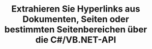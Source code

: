 ---
############################# Static ############################
layout: "auto-gen-gist"
draft: false
path: "de/parser/net/extract/pptx/"
otherformats: DOC DOT DOCX DOCM DOTX DOTM TXT ODT OTT RTF PDF XHTML MHTML MD XML EPUB FB2 CHM XLS XLT XLSX XLSM XLSB XLTX XLTM ODS CSV OTS XLA XLAM PPT  PPS POT PPSX PPTM POTX PPSM ODP OTP PST OST EML EMLX MSG ONE 

############################# Head ############################
head_title: "Erstellen Sie die Optionen, die für die Hyperlink-Extraktion verwendet werden"
head_description: "GroupDocs.Parser .NET API ermöglicht Softwareprogrammierern, Hyperlinks aus Dokumenten, Seiten oder Seitenbereichen von PDF, DOCX, XLSX, CSV, PPTX, EML, MSG, EPUB und vielen mehr zu extrahieren."

############################# Header ############################
title: "Extrahieren Sie Hyperlinks aus Dokumenten, Seiten oder bestimmten Seitenbereichen über die C#/VB.NET-API"
description: "GroupDocs.Parser .NET API ermöglicht Softwareentwicklern das Parsen und Extrahieren von Hyperlinks aus Dokumenten, Seiten oder Seitenbereichen von PDF, DOC, DOCX, PPT, PPTX, EML, MSG, XLS, XLSX, CSV, ODT, RTF, EPUB und vielen anderen Unterlagen."

######################### Download Button #######################
button:
    enable: true

############################# About ############################
about:
    enable: true
    title: "Wie kann man Hyperlinks aus Dokumenten oder Seiten über .NET parsen und extrahieren?"
    content: |
       Ein Hyperlink ist ein Textstück oder ein Bild oder Symbol, das auf ein gesamtes Dokument oder auf einen bestimmten Teil innerhalb eines Dokuments verweist. Die Verwendung von Hyperlinks ermöglicht es Benutzern, zu einer Webseite oder einem Dokument zu navigieren. Es ist oft erforderlich, Hyperlinks aus einem Dokument zu extrahieren und damit auf externe Dokumente oder Webseiten zuzugreifen. Die GroupDocs.Parser .NET-API ist eine faszinierende API zum Extrahieren von Dokumententext, die vollständige Funktionalität zum Implementieren von Lösungen zum Extrahieren von Text und Metadaten bietet. Es unterstützt die Text- und Hyperlink-Extraktion aus PDF, E-Mails, E-Books, Microsoft Office-Formaten: Word (DOC, DOCX), PowerPoint (PPT, PPTX), Excel (XLS, XLSX), LibreOffice-Formate und viele mehr. Es unterstützt mehrere erweiterte Funktionen zum Analysieren von Dokumenten, Extrahieren von einfachem und strukturiertem Text, Textsuche nach Schlüsselwörtern, Extrahieren von Metadaten oder Bildern, Containern sowie Anhängen und vielem mehr.

############################# content ############################
steps:
    enable: true
    block:
    - title_left: "Hyperlinks aus PPTX-Dokumenten über .NET extrahieren"
      content_left: |
       GroupDocs.Parser .NET bietet vollständige Unterstützung für das Extrahieren von Hyperlinks aus PPTX-Dokumenten. Das folgende C# .NET-Codebeispiel zeigt, wie Hyperlinks in einem PPTX-Dokument extrahiert werden.

      title_right: "So extrahieren Sie Hyperlinks"
      content_right: |
        * Erstellen Sie eine Instanz von [Parser](https://apireference.groupdocs.com/parser/net/groupdocs.parser/parser)
        * Überprüfen Sie das Dokument auf Unterstützung für die Hyperlink-Extraktion
        * Hyperlinks aus dem Dokument extrahieren
        * Rufen Sie die Methode [GetHyperlinks](https://apireference.groupdocs.com/parser/net/groupdocs.parser/parser/methods/gethyperlinks) auf, um alle Hyperlinks aus dem gesamten Dokument zu extrahieren.
        * Über Hyperlinks iterieren und die Hyperlink-URL drucken

      gisthash: "35be3a09e0135c65be790c42c5c86d37"
      gistfile: "Extract_hyperlinks_form_documents.cs"

    - title_left: "Extrahieren Sie Hyperlinks von der Seite PPTX Dokumente"
      content_left: |
       GroupDocs.Parser .NET ermöglicht es Softwareentwicklern, mit ein paar Codezeilen Hyperlinks aus PPTX-Dokumenten zu extrahieren. Der folgende C# .NET-Code zeigt die Extraktion von Hyperlinks innerhalb eines PPTX-Dokuments. 

      title_right: "Extrahieren Sie Hyperlinks über .NET"
      content_right: |
        * Erstellen Sie eine Instanz von [Parser](https://apireference.groupdocs.com/parser/net/groupdocs.parser/parser) 
        * Überprüfen Sie das Dokument auf Unterstützung für die Hyperlink-Extraktion
        * Erhalten Sie Dokumentinformationen, indem Sie [GetDocumentInfo](https://apireference.groupdocs.com/parser/net/groupdocs.parser/parser/methods/getdocumentinfo) aufrufen.
        * Iterieren Sie über Seiten und drucken Sie eine Seitenzahl
        * Hyperlinks aus dem Dokument extrahieren
        * Rufen Sie die Methode [GetHyperlinks](https://apireference.groupdocs.com/parser/net/groupdocs.parser/parser/methods/gethyperlinks) auf, um alle Hyperlinks aus dem gesamten Dokument zu extrahieren.
        * Über Hyperlinks iterieren und die Hyperlink-URL drucken
     
      gisthash: "e71f8e39ba36ebf97034dfbf6fceeec1"
      gistfile: "hyperlinks_extraction_form_documents_page.cs"
      
    - title_left: "Extrahieren Sie Hyperlinks aus dem Seitenbereich für PPTX-Dokumente"
      content_left: |
       GroupDocs.Parser .NET API unterstützt die Extraktion von Hyperlinks aus PPTX-Dokumenten mit Leichtigkeit. Das folgende .NET-Codebeispiel zeigt, wie Hyperlinks aus einem PPTX-Dokumentseitenbereich extrahiert werden.

      title_right: "So extrahieren Sie Hyperlinks mit .NET"
      content_right: |
        * Erstellen Sie eine Instanz von [Parser](https://apireference.groupdocs.com/parser/net/groupdocs.parser/parser)
        * Überprüfen Sie das Dokument auf Unterstützung für die Hyperlink-Extraktion
        * Erstellen Sie die Optionen, die für die Hyperlink-Extraktion verwendet werden
        * Rufen Sie die Methode [GetHyperlinks](https://apireference.groupdocs.com/parser/net/groupdocs.parser/parser/methods/gethyperlinks) auf, um alle Hyperlinks aus dem gesamten Dokument zu extrahieren.
        * Über Hyperlinks iterieren und die Hyperlink-URL drucken
     
      gisthash: "eefbede6f391ea44ddb6901edb353950"
      gistfile: "hyperlinks_extraction_from__documents_page_area.cs"

    - title_left: "System Anforderungen"
      content_left: |
        GroupDocs.Assembly .NET-APIs werden auf allen wichtigen Plattformen und Betriebssystemen unterstützt. Eine vollständige Anleitung zu den Systemanforderungen finden Sie unter [Systemanforderungen](hhttps://docs.groupdocs.com/parser/net/system-requirements/). Bevor Sie den folgenden Code ausführen, stellen Sie bitte sicher, dass die folgenden Voraussetzungen auf Ihrem installiert sind System:
        * Betriebssysteme: Microsoft Windows, Linux, MacOS
        * Entwicklungsumgebung: Visual Studio, Xamarin, MonoDevelop usw
        * Frameworks: .NET Framework, .NET Standard, .NET Core, Mono
        * Holen Sie sich die neueste Version der GroupDocs.Assembly .NET-APIs von [NuGet](https://www.nuget.org/packages/GroupDocs.parser/)
        
      title_right: "Warum GroupDocs.Assembly verwenden"
      content_right: |
        * Unterstützung der Klartextextraktion aus allen unterstützten Dokumenten
        * Dokumente parsen über benutzerdefinierte Vorlagen.
        * Vollständige Unterstützung der strukturierten Textextraktion
        * Textsuche über Schlüsselwörter sowie reguläre Ausdrücke
        * Extrahieren Sie formatierten Text, Metadaten, Bilder, Container und Anhänge.
        * Inhaltsverzeichnis für einige unterstützte Dokumentformate extrahieren.
        * Analysieren Sie Formulardaten aus PDF-Dokumenten.
        * Hyperlinks aus dem Dokument extrahieren

demos:
    enable: true
        

more_formats:
    enable: true


back_to_top:
    enable: true
---